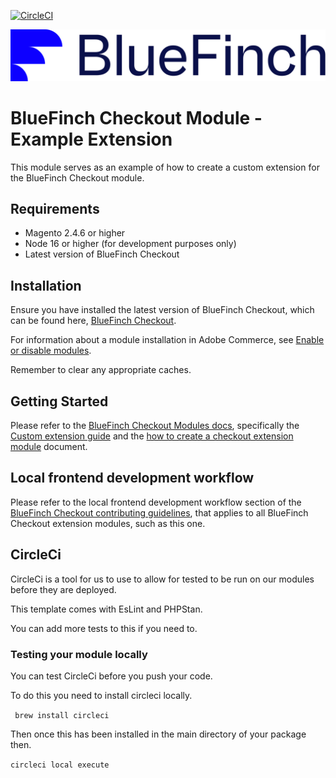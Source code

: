[![CircleCI](https://dl.circleci.com/status-badge/img/gh/BlueFinchCommerce/module-checkout-template/tree/develop.svg?style=svg)](https://dl.circleci.com/status-badge/redirect/gh/BlueFinchCommerce/module-checkout-template/tree/develop)

![Checkout Powered by BlueFinch](./assets/logo.svg)

# BlueFinch Checkout Module - Example Extension

This module serves as an example of how to create a custom extension for the BlueFinch Checkout module.

## Requirements

- Magento 2.4.6 or higher
- Node 16 or higher (for development purposes only)
- Latest version of BlueFinch Checkout

## Installation

Ensure you have installed the latest version of BlueFinch Checkout, which can be found here, [BlueFinch Checkout](https://github.com/bluefinchcommerce/module-checkout).

For information about a module installation in Adobe Commerce, see [Enable or disable modules](https://experienceleague.adobe.com/en/docs/commerce-operations/installation-guide/tutorials/manage-modules).

Remember to clear any appropriate caches.

## Getting Started
Please refer to the [BlueFinch Checkout Modules docs](https://github.com/BlueFinchCommerce/module-checkout), specifically the [Custom extension guide](https://github.com/BlueFinchCommerce/module-checkout/blob/main/docs/Extensions.md) and the [how to create a checkout extension module](https://github.com/BlueFinchCommerce/module-checkout/blob/main/docs/how-to-create-a-checkout-extension-module.md) document.

## Local frontend development workflow

Please refer to the local frontend development workflow section of the [BlueFinch Checkout contributing guidelines](https://github.com/BlueFinchCommerce/module-checkout/blob/main/.github/CONTRIBUTING.md), that applies to all BlueFinch Checkout extension modules, such as this one.

## CircleCi

CircleCi is a tool for us to use to allow for tested to be run on our modules before they are deployed.

This template comes with EsLint and PHPStan.

You can add more tests to this if you need to.


### Testing your module locally

You can test CircleCi before you push your code.

To do this you need to install circleci locally.

``` brew install circleci```

Then once this has been installed in the main directory of your package then.

```circleci local execute```
